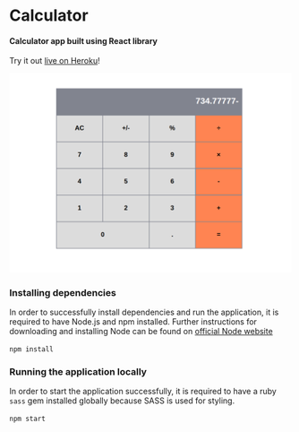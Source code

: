 # Calculator

#### Calculator app built using React library

Try it out [live on Heroku](https://rcalculator.herokuapp.com/)!

![screenshot](screenshot.png)

### Installing dependencies

In order to successfully install dependencies and run the application, it is required to have Node.js and npm installed. Further instructions for downloading and installing Node can be found on [official Node website](https://nodejs.org/en/)

`npm install`

### Running the application locally

In order to start the application successfully, it is required to have a ruby `sass` gem installed globally because SASS is used for styling.

`npm start`